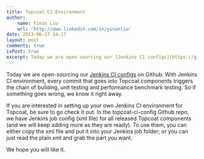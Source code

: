 ```yaml
---
title: Topcoat CI Environment
author:
    name: Yinan Liu
    url: 'http://www.linkedin.com/in/yinanliu'
date: 2013-06-27 14:17
layout: post
comments: true
isPost: true
excerpt: Today we are open-sourcing our [Jenkins CI configs](https://github.com/topcoat/topcoat-ci-config) on Github. With Jenkins CI environment, every commit that goes into Topcoat components triggers the chain of building, unit testing and performance benchmark testing. So if something goes wrong, we know it right away.
---
```


Today we are open-sourcing our [Jenkins CI configs](https://github.com/topcoat/topcoat-ci-config) on Github. With Jenkins CI environment, every commit that goes into Topcoat components triggers the chain of building, unit testing and performance benchmark testing. So if something goes wrong, we know it right away.

If you are interested in setting up your own Jenkins CI environment for Topcoat, be sure to go check it out. In the topcoat-ci-config Github repo, we have Jenkins job config (xml file) for all released Topcoat components (and we will keep adding more as they are ready). To use them, you can either copy the xml file and put it into your Jenkins job folder; or you can just read the plain xml and grab the part you want.

We hope you will like it.